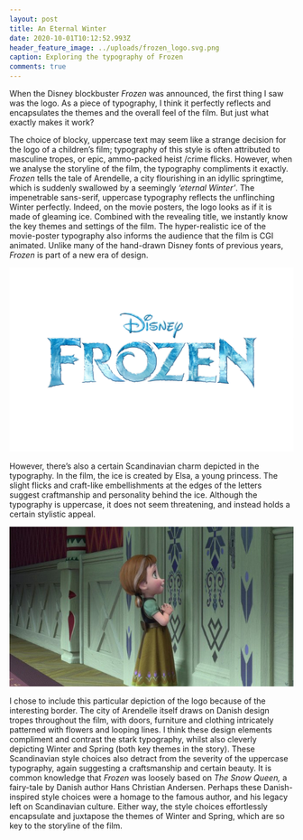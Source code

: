 ```yaml
---
layout: post
title: An Eternal Winter
date: 2020-10-01T10:12:52.993Z
header_feature_image: ../uploads/frozen_logo.svg.png
caption: Exploring the typography of Frozen
comments: true
---
```

When the Disney blockbuster *Frozen* was announced, the first thing I saw was the logo. As a piece of typography, I think it perfectly reflects and encapsulates the themes and the overall feel of the film. But just what exactly makes it work?

The choice of blocky, uppercase text may seem like a strange decision for the logo of a children’s film; typography of this style is often attributed to masculine tropes, or epic, ammo-packed heist /crime flicks. However, when we analyse the storyline of the film, the typography compliments it exactly. *Frozen* tells the tale of Arendelle, a city flourishing in an idyllic springtime, which is suddenly swallowed by a seemingly *‘eternal Winter’*. The impenetrable sans-serif, uppercase typography reflects the unflinching Winter perfectly. Indeed, on the movie posters, the logo looks as if it is made of gleaming ice. Combined with the revealing title, we instantly know the key themes and settings of the film. The hyper-realistic ice of the movie-poster typography also informs the audience that the film is CGI animated. Unlike many of the hand-drawn Disney fonts of previous years, *Frozen* is part of a new era of design.

![](../uploads/frozen.png)

However, there’s also a certain Scandinavian charm depicted in the typography. In the film, the ice is created by Elsa, a young princess. The slight flicks and craft-like embellishments at the edges of the letters suggest craftmanship and personality behind the ice. Although the typography is uppercase, it does not seem threatening, and instead holds a certain stylistic appeal.

![](../uploads/anna-frozen.jpg)

I chose to include this particular depiction of the logo because of the interesting border. The city of Arendelle itself draws on Danish design tropes throughout the film, with doors, furniture and clothing intricately patterned with flowers and looping lines. I think these design elements compliment and contrast the stark typography, whilst also cleverly depicting Winter and Spring (both key themes in the story). These Scandinavian style choices also detract from the severity of the uppercase typography, again suggesting a craftsmanship and certain beauty. It is common knowledge that *Frozen* was loosely based on *The Snow Queen,* a fairy-tale by Danish author Hans Christian Andersen. Perhaps these Danish-inspired style choices were a homage to the famous author, and his legacy left on Scandinavian culture. Either way, the style choices effortlessly encapsulate and juxtapose the themes of Winter and Spring, which are so key to the storyline of the film.